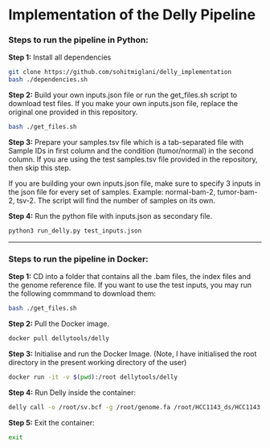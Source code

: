 # Implementation of the Delly Pipeline

### Steps to run the pipeline in Python:

<b>Step 1:</b> Install all dependencies

```zsh
git clone https://github.com/sohitmiglani/delly_implementation
bash ./dependencies.sh
```

<b>Step 2:</b> Build your own inputs.json file or run the get_files.sh script to download test files. If you make your own inputs.json file, replace the original one provided in this repository.

```zsh
bash ./get_files.sh
```

<b>Step 3:</b> Prepare your samples.tsv file which is a tab-separated file with Sample IDs in first column and the condition (tumor/normal) in the second column. If you are using the test samples.tsv file provided in the repository, then skip this step.

If you are building your own inputs.json file, make sure to specify 3 inputs in the json file for every set of samples. Example: normal-bam-2, tumor-bam-2, tsv-2. The script will find the number of samples on its own.

<b>Step 4:</b> Run the python file with inputs.json as secondary file.

```python
python3 run_delly.py test_inputs.json
```

<hr/>

### Steps to run the pipeline in Docker:

<b>Step 1:</b> CD into a folder that contains all the .bam files, the index files and the genome reference file. If you want to use the test inputs, you may run the following commmand to download them:

```zsh
bash ./get_files.sh
```

<b>Step 2:</b> Pull the Docker image.
```zsh
docker pull dellytools/delly
```

<b>Step 3:</b> Initialise and run the Docker Image. (Note, I have initialised the root directory in the present working directory of the user)
```zsh
docker run -it -v $(pwd):/root dellytools/delly  
```

<b>Step 4:</b> Run Delly inside the container:

```zsh
delly call -o /root/sv.bcf -g /root/genome.fa /root/HCC1143_ds/HCC1143.bam /root/HCC1143_ds/HCC1143_BL.bam
```

<b>Step 5:</b> Exit the container:

```zsh
exit
```

